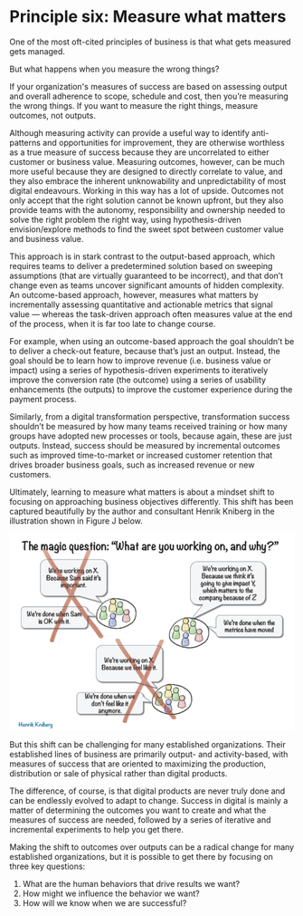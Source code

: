 # Principle six: Measure what matters

One of the most oft-cited principles of business is that what gets measured gets managed.

But what happens when you measure the wrong things?

If your organization's measures of success are based on assessing output and overall adherence to scope, schedule and cost, then you’re measuring the wrong things. If you want to measure the right things, measure outcomes, not outputs.

Although measuring activity can provide a useful way to identify anti-patterns and opportunities for improvement, they are otherwise worthless as a true measure of success because they are uncorrelated to either customer or business value. Measuring outcomes, however, can be much more useful because they are designed to directly correlate to value, and they also embrace the inherent unknowability and unpredictability of most digital endeavours. Working in this way has a lot of upside. Outcomes not only accept that the right solution cannot be known upfront, but they also provide teams with the autonomy, responsibility and ownership needed to solve the right problem the right way, using hypothesis-driven envision/explore methods to find the sweet spot between customer value and business value.

This approach is in stark contrast to the output-based approach, which requires teams to deliver a predetermined solution based on sweeping assumptions \(that are virtually guaranteed to be incorrect\), and that don’t change even as teams uncover significant amounts of hidden complexity. An outcome-based approach, however, measures what matters by incrementally assessing quantitative and actionable metrics that signal value — whereas the task-driven approach often measures value at the end of the process, when it is far too late to change course.

For example, when using an outcome-based approach the goal shouldn’t be to deliver a check-out feature, because that’s just an output. Instead, the goal should be to learn how to improve revenue \(i.e. business value or impact\) using a series of hypothesis-driven experiments to iteratively improve the conversion rate \(the outcome\) using a series of usability enhancements \(the outputs\) to improve the customer experience during the payment process.

Similarly, from a digital transformation perspective, transformation success shouldn’t be measured by how many teams received training or how many groups have adopted new processes or tools, because again, these are just outputs. Instead, success should be measured by incremental outcomes such as improved time-to-market or increased customer retention that drives broader business goals, such as increased revenue or new customers.

Ultimately, learning to measure what matters is about a mindset shift to focusing on approaching business objectives differently. This shift has been captured beautifully by the author and consultant Henrik Kniberg in the illustration shown in Figure J below.

![Figure J: Example of an outcome based mindset from Henrik Kniberg](../../.gitbook/assets/14%20%281%29.png)

But this shift can be challenging for many established organizations. Their established lines of business are primarily output- and activity-based, with measures of success that are oriented to maximizing the production, distribution or sale of physical rather than digital products.

The difference, of course, is that digital products are never truly done and can be endlessly evolved to adapt to change. Success in digital is mainly a matter of determining the outcomes you want to create and what the measures of success are needed, followed by a series of iterative and incremental experiments to help you get there.

Making the shift to outcomes over outputs can be a radical change for many established organizations, but it is possible to get there by focusing on three key questions:

1. What are the human behaviors that drive results we want?
2. How might we influence the behavior we want?
3. How will we know when we are successful?

